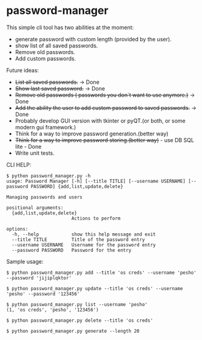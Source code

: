 # password-manager

This simple cli tool has two abilities at the moment:
- generate password with custom length (provided by the user).
- show list of all saved passwords.
- Remove old passwords.
- Add custom passwords.

Future ideas:
- ~~List all saved passwords.~~ -> Done
- ~~Show last saved password.~~ -> Done
- ~~Remove old passwords ( passwords you don`t want to use anymore.)~~ -> Done
- ~~Add the ability the user to add custom password to saved passwords.~~ -> Done
- Probably develop GUI version with tkinter or pyQT.(or both, or some modern gui framework.)
- Think for a way to improve password generation.(better way)
- ~~Think for a way to improve password storing.(better way)~~ - use DB SQL lite - Done
- Write unit tests.

CLI HELP:
```
$ python password_manager.py -h
usage: Password Manager [-h] [--title TITLE] [--username USERNAME] [--password PASSWORD] {add,list,update,delete}

Managing passwords and users

positional arguments:
  {add,list,update,delete}
                        Actions to perform

options:
  -h, --help            show this help message and exit
  --title TITLE         Title of the password entry
  --username USERNAME   Username for the password entry
  --password PASSWORD   Password for the entry
```

Sample usage:
```
$ python password_manager.py add --title 'os creds' --username 'pesho' --password 'jijiplqktor'
```

```
$ python password_manager.py update --title 'os creds' --username 'pesho' --password '123456'
```

```
$ python password_manager.py list --username 'pesho'
(1, 'os creds', 'pesho', '123456')
```

```
$ python password_manager.py delete --title 'os creds'
```

```
$ python password_manager.py generate --length 20
````

